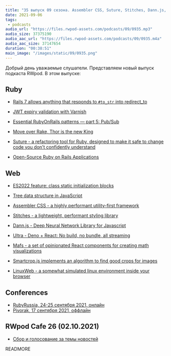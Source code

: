 ```yaml
---
title: "35 выпуск 09 сезона. Assembler CSS, Suture, Stitches, Dann.js, Ultra, Mafs, Smartcrop.js, LinuxWeb и прочее"
date: 2021-09-06
tags:
 - podcasts
audio_url: "https://files.rwpod-assets.com/podcasts/09/0935.mp3"
audio_size: 37375190
audio_aac_url: "https://files.rwpod-assets.com/podcasts/09/0935.m4a"
audio_aac_size: 37147654
duration: "00:38:51"
main_image: "/images/static/09/0935.png"
---
```


Добрый день уважаемые слушатели. Представляем новый выпуск подкаста RWpod. В этом выпуске:

## Ruby

 - [Rails 7 allows anything that responds to `#to_str` into redirect_to](https://blog.saeloun.com/2021/08/31/rails-redirect-to-str)
 - [JWT expiry validation with Varnish](https://defv.medium.com/jwt-expiry-validation-with-varnish-ddad35722a3d)
 - [Essential RubyOnRails patterns — part 5: Pub/Sub](https://medium.com/selleo/essential-rubyonrails-patterns-part-5-pub-sub-22498bca84f0)


 - [Move over Rake, Thor is the new King](https://technology.doximity.com/articles/move-over-rake-thor-is-the-new-king)
 - [Suture - a refactoring tool for Ruby, designed to make it safe to change code you don't confidently understand](https://github.com/testdouble/suture)
 - [Open-Source Ruby on Rails Applications](https://opensourcerails.org/)

## Web

 - [ES2022 feature: class static initialization blocks](https://2ality.com/2021/09/class-static-block.html)
 - [Tree data structure in JavaScript](https://stackfull.dev/tree-data-structure-in-javascript)
 - [Assembler CSS - a highly performant utility-first framework](https://asmcss.com/)


 - [Stitches - a lightweight, performant styling library](https://stitches.dev/)
 - [Dann.js - Deep Neural Network Library for Javascript](https://dannjs.org/)
 - [Ultra - Deno + React: No build, no bundle, all streaming](https://github.com/exhibitionist-digital/ultra)
 - [Mafs - a set of opinionated React components for creating math visualizations](https://mafs.dev/)
 - [Smartcrop.js implements an algorithm to find good crops for images](https://github.com/jwagner/smartcrop.js)
 - [LinuxWeb - a somewhat simulated linux environment inside your browser](https://github.com/Manthee1/linuxWeb)

## Conferences

 - [RubyRussia, 24-25 сентября 2021, онлайн](https://rubyrussia.club)
 - [Pivorak, 17 сентября 2021, оффлайн](https://pivorak.com/)

## RWpod Cafe 26 (02.10.2021)

 - [Сбор и голосование за темы новостей](https://github.com/rwpod/cafe-discussions/discussions/11)


READMORE
